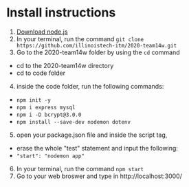 # Install instructions

1. [Download node.js](https://nodejs.org/en/) 
2. In your terminal, run the command `git clone https://github.com/illinoistech-itm/2020-team14w.git`
3.  Go to the 2020-team14w folder by using the `cd` command
* cd to the 2020-team14w directory
* cd to code folder
4. inside the code folder, run the following commands:
* `npm init -y`
* `npm i express mysql`
* `npm i -D bcrypt@3.0.0`
* `npm install --save-dev nodemon dotenv` 

5. open your package.json file and inside the script tag,
* erase the whole "test" statement and input the following:
* `"start": "nodemon app"`

6. In your terminal, run the command `npm start`
7. Go to your web broswer and type in http://localhost:3000/
